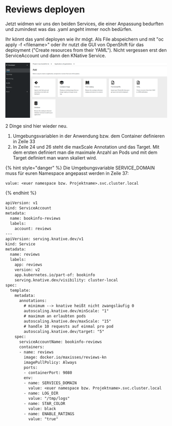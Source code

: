 # Reviews deployen

Jetzt widmen wir uns den beiden Services, die einer Anpassung bedurften und zumindest was das .yaml angeht immer noch bedürfen.

Ihr könnt das yaml deployen wie ihr mögt. Als File abspeichern und mit "oc apply -f &lt;filename&gt;" oder ihr nutzt die GUI von OpenShift für das deployment \("Create resources from their YAML"\). Nicht vergessen erst den ServiceAccount und dann den KNative Service.

![](../../../.gitbook/assets/image%20%28136%29.png)

2 Dinge sind hier wieder neu. 

1. Umgebungsvariablen in der Anwendung bzw. dem Container definieren in Zeile 33
2. In Zeile 24 und 26 steht die maxScale Annotation und das Target. Mit dem ersten definiert man die maximale Anzahl an Pods und mit dem Target definiert man wann skaliert wird.

{% hint style="danger" %}
Die Umgebungsvariable SERVICE\_DOMAIN muss für euren Namespace angepasst werden in Zeile 37:

```text
value: <euer namespace bzw. Projektname>.svc.cluster.local
```
{% endhint %}

```text
apiVersion: v1
kind: ServiceAccount
metadata:
  name: bookinfo-reviews
  labels:
    account: reviews
---
apiVersion: serving.knative.dev/v1
kind: Service
metadata:
  name: reviews
  labels:
    app: reviews
    version: v2
    app.kubernetes.io/part-of: bookinfo
    serving.knative.dev/visibility: cluster-local
spec:
  template:
    metadata:
      annotations:
        # minimum --> knative heißt nicht zwangsläufig 0
        autoscaling.knative.dev/minScale: "1"
        # maximum an erlaubten pods
        autoscaling.knative.dev/maxScale: "15"
        # handle 10 requests auf einmal pro pod
        autoscaling.knative.dev/target: "5"
    spec:
      serviceAccountName: bookinfo-reviews
      containers:
      - name: reviews
        image: docker.io/maxisses/reviews-kn
        imagePullPolicy: Always
        ports:
        - containerPort: 9080
        env:
        - name: SERVICES_DOMAIN
          value: <euer namespace bzw. Projektname>.svc.cluster.local
        - name: LOG_DIR
          value: "/tmp/logs"
        - name: STAR_COLOR
          value: black
        - name: ENABLE_RATINGS
          value: "true"
```

